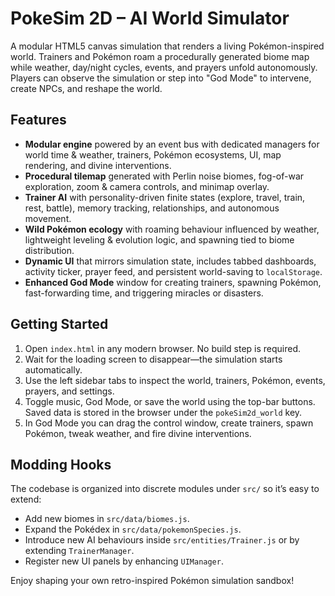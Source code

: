 # PokeSim 2D – AI World Simulator

A modular HTML5 canvas simulation that renders a living Pokémon-inspired world. Trainers and Pokémon roam a procedurally generated biome map while weather, day/night cycles, events, and prayers unfold autonomously. Players can observe the simulation or step into "God Mode" to intervene, create NPCs, and reshape the world.

## Features

- **Modular engine** powered by an event bus with dedicated managers for world time & weather, trainers, Pokémon ecosystems, UI, map rendering, and divine interventions.
- **Procedural tilemap** generated with Perlin noise biomes, fog-of-war exploration, zoom & camera controls, and minimap overlay.
- **Trainer AI** with personality-driven finite states (explore, travel, train, rest, battle), memory tracking, relationships, and autonomous movement.
- **Wild Pokémon ecology** with roaming behaviour influenced by weather, lightweight leveling & evolution logic, and spawning tied to biome distribution.
- **Dynamic UI** that mirrors simulation state, includes tabbed dashboards, activity ticker, prayer feed, and persistent world-saving to `localStorage`.
- **Enhanced God Mode** window for creating trainers, spawning Pokémon, fast-forwarding time, and triggering miracles or disasters.

## Getting Started

1. Open `index.html` in any modern browser. No build step is required.
2. Wait for the loading screen to disappear—the simulation starts automatically.
3. Use the left sidebar tabs to inspect the world, trainers, Pokémon, events, prayers, and settings.
4. Toggle music, God Mode, or save the world using the top-bar buttons. Saved data is stored in the browser under the `pokeSim2d_world` key.
5. In God Mode you can drag the control window, create trainers, spawn Pokémon, tweak weather, and fire divine interventions.

## Modding Hooks

The codebase is organized into discrete modules under `src/` so it’s easy to extend:

- Add new biomes in `src/data/biomes.js`.
- Expand the Pokédex in `src/data/pokemonSpecies.js`.
- Introduce new AI behaviours inside `src/entities/Trainer.js` or by extending `TrainerManager`.
- Register new UI panels by enhancing `UIManager`.

Enjoy shaping your own retro-inspired Pokémon simulation sandbox!
